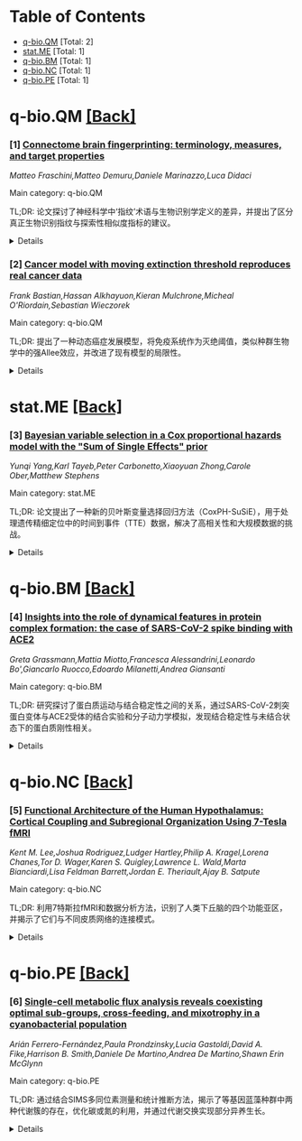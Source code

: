 <div id=toc></div>

# Table of Contents

- [q-bio.QM](#q-bio.QM) [Total: 2]
- [stat.ME](#stat.ME) [Total: 1]
- [q-bio.BM](#q-bio.BM) [Total: 1]
- [q-bio.NC](#q-bio.NC) [Total: 1]
- [q-bio.PE](#q-bio.PE) [Total: 1]


<div id='q-bio.QM'></div>

# q-bio.QM [[Back]](#toc)

### [1] [Connectome brain fingerprinting: terminology, measures, and target properties](https://arxiv.org/abs/2506.05769)
*Matteo Fraschini,Matteo Demuru,Daniele Marinazzo,Luca Didaci*

Main category: q-bio.QM

TL;DR: 论文探讨了神经科学中‘指纹’术语与生物识别学定义的差异，并提出了区分真正生物识别指纹与探索性相似度指标的建议。


<details>
  <summary>Details</summary>
Motivation: 神经科学中‘指纹’术语的广泛使用与生物识别学的严格定义存在不匹配，可能导致混淆，因此需要澄清术语和标准。

Method: 回顾神经科学文献中‘指纹’的使用情况，指出与生物识别学定义的差异，并提出明确的区分指南。

Result: 明确了真正生物识别指纹的特征，并提供了区分标准，以促进跨领域交流。

Conclusion: 通过术语和标准的澄清，论文旨在统一实践并促进不同领域间的沟通。

Abstract: Distinguishing one person from another (what biometricians call recognition)
is extremely relevant for different aspects of life. Traditional biometric
modalities (fingerprint, face, iris, voice) rely on unique, stable features
that reliably differentiate individuals. Recently, the term fingerprinting has
gained popularity in neuroscience, with a growing number of studies adopting
the term to describe various brain based metrics derived from different
techniques. However, we think there is a mismatch between its widely accepted
meaning in the biometric community and some brain based metrics. Many of these
measures do not satisfy the strict definition of a biometric fingerprint that
is, a stable trait that uniquely identifies an individual. In this study we
discuss some issues that may generate confusion in this context and suggest how
to treat the question in the future. In particular, we review how fingerprint
is currently used in the neuroscience literature, highlight mismatches with the
biometric community definition, and offer clear guidelines for distinguishing
genuine biometric fingerprints from exploratory similarity metrics. By
clarifying terminology and criteria, we aim to align practices and facilitate
communication across fields.

</details>


### [2] [Cancer model with moving extinction threshold reproduces real cancer data](https://arxiv.org/abs/2506.05992)
*Frank Bastian,Hassan Alkhayuon,Kieran Mulchrone,Micheal O'Riordain,Sebastian Wieczorek*

Main category: q-bio.QM

TL;DR: 提出了一种动态癌症发展模型，将免疫系统作为灭绝阈值，类似种群生物学中的强Allee效应，并改进了现有模型的局限性。


<details>
  <summary>Details</summary>
Motivation: 现有Allee效应模型在模拟癌症进展时存在局限，需结合随机突变和随时间变化的免疫响应来更准确描述癌症发展。

Method: 新模型结合了干细胞随机突变率随年龄增加和免疫响应强度随时间变化的特点，并引入移动灭绝阈值以反映免疫响应的动态变化。

Result: 模型能准确模拟多种癌症数据，包括人类癌症的年龄特异性累积风险、小鼠乳腺癌进展及女性乳腺癌的特殊风险模式。

Conclusion: 移动阈值方法为激素替代疗法和月经周期长度的影响提供了新见解，并可推广到其他免疫响应动态变化的癌症场景。

Abstract: We propose a simple dynamic model of cancer development that captures
carcinogenesis and subsequent cancer progression. A central idea of the model
is to include the immune system as an extinction threshold, similar to the
strong Allee effect in population biology. We first identify the limitations of
commonly used Allee effect models in reproducing typical cancer progression. We
then address these limitations by deriving a new model that incorporates: (i)
random mutations of stem cells at a rate that increases with age and (ii)
immune response whose strength may also vary over time.
  Our model accurately reproduces a wide range of real-world cancer data: the
typical age-specific cumulative risk of most human cancers, the progression of
breast cancer in mice, and the unusual age-specific cumulative risk of breast
cancer in women. In the last case, we use a moving extinction threshold to
reflect the different immune response at different phases of the menstrual
cycle and menopausal treatment. This provides new insights into the effects of
hormone replacement therapy and menstrual cycle length. This moving threshold
approach can be applied to a variety of other cancer scenarios where the immune
response or other important factors may vary over time.

</details>


<div id='stat.ME'></div>

# stat.ME [[Back]](#toc)

### [3] [Bayesian variable selection in a Cox proportional hazards model with the "Sum of Single Effects" prior](https://arxiv.org/abs/2506.06233)
*Yunqi Yang,Karl Tayeb,Peter Carbonetto,Xiaoyuan Zhong,Carole Ober,Matthew Stephens*

Main category: stat.ME

TL;DR: 论文提出了一种新的贝叶斯变量选择回归方法（CoxPH-SuSiE），用于处理遗传精细定位中的时间到事件（TTE）数据，解决了高相关性和大规模数据的挑战。


<details>
  <summary>Details</summary>
Motivation: 针对遗传精细定位中的高相关性协变量和大规模数据集问题，提出新的方法。

Method: 扩展了“Sum of Single Effects”（SuSiE）方法，应用于Cox比例风险模型（CoxPH）。

Result: 在模拟数据中优于现有方法，并在UK Biobank的真实数据中识别出14个哮喘风险SNP，其中6个具有强因果证据。

Conclusion: CoxPH-SuSiE方法在遗传精细定位中表现出色，能够有效识别因果变异。

Abstract: Motivated by genetic fine-mapping applications, we introduce a new approach
to Bayesian variable selection regression (BVSR) for time-to-event (TTE)
outcomes. This new approach is designed to deal with the specific challenges
that arise in genetic fine-mapping, including: the presence of very strong
correlations among the covariates, often exceeding 0.99; very large data sets
containing potentially thousands of covariates and hundreds of thousands of
samples. We accomplish this by extending the "Sum of Single Effects" (SuSiE)
method to the Cox proportional hazards (CoxPH) model. We demonstrate the
benefits of the new method, "CoxPH-SuSiE", over existing BVSR methods for TTE
outcomes in simulated fine-mapping data sets. We also illustrate CoxPH-SuSiE on
real data by fine-mapping asthma loci using data from UK Biobank. This
fine-mapping identified 14 asthma risk SNPs in 8 asthma risk loci, among which
6 had strong evidence for being causal (posterior inclusion probability greater
than 50%). Two of the 6 putatively causal variants are known to be pathogenic,
and others lie within a genomic sequence that is known to regulate the
expression of GATA3.

</details>


<div id='q-bio.BM'></div>

# q-bio.BM [[Back]](#toc)

### [4] [Insights into the role of dynamical features in protein complex formation: the case of SARS-CoV-2 spike binding with ACE2](https://arxiv.org/abs/2506.05549)
*Greta Grassmann,Mattia Miotto,Francesca Alessandrini,Leonardo Bo',Giancarlo Ruocco,Edoardo Milanetti,Andrea Giansanti*

Main category: q-bio.BM

TL;DR: 研究探讨了蛋白质运动与结合稳定性之间的关系，通过SARS-CoV-2刺突蛋白变体与ACE2受体的结合实验和分子动力学模拟，发现结合稳定性与未结合状态下的蛋白质刚性相关。


<details>
  <summary>Details</summary>
Motivation: 蛋白质复合物的功能与其结合强度密切相关，但结合亲和力的分子决定因素，尤其是构象动力学引起的熵贡献，尚未完全理解。

Method: 通过分子动力学模拟，分析了SARS-CoV-2刺突蛋白变体在未结合和结合状态下的结构及动力学差异。

Result: 研究发现，更稳定的结合与未结合状态下蛋白质的更高刚性和结合后相似的动力学模式相关。最新变体表现出更动态的行为，可能优化抗体逃逸等特性。

Conclusion: 为全面理解蛋白质结合强度，需研究两个分离伴侣的稳定性。

Abstract: The functionality of protein-protein complexes is closely tied to the
strength of their interactions, making the evaluation of binding affinity a
central focus in structural biology. However, the molecular determinants
underlying binding affinity are still not fully understood. In particular, the
entropic contributions, especially those arising from conformational dynamics,
remain poorly characterized. In this study, we explore the relationship between
protein motion and binding stability and its role in protein function. To gain
deeper insight into how protein complexes modulate their stability, we
investigated a model system with a well-characterized and fast evolutionary
history: a set of SARS-CoV-2 spike protein variants bound to the human ACE2
receptor, for which experimental binding affinity data are available. Through
Molecular Dynamics simulations, we analyzed both structural and dynamical
differences between the unbound (apo) and bound (holo) forms of the spike
protein across several variants of concern. Our findings indicate that a more
stable binding is associated with proteins that exhibit higher rigidity in
their unbound state and display dynamical patterns similar to that observed
after binding to ACE2. The increase of binding stability is not the sole
driving force of SARS-CoV-2 evolution. More recent variants are characterized
by a more dynamical behavior that determines a less efficient viral entry but
could optimize other traits, such as antibody escape. These results suggest
that to fully understand the strength of the binding between two proteins, the
stability of the two isolated partners should be investigated.

</details>


<div id='q-bio.NC'></div>

# q-bio.NC [[Back]](#toc)

### [5] [Functional Architecture of the Human Hypothalamus: Cortical Coupling and Subregional Organization Using 7-Tesla fMRI](https://arxiv.org/abs/2506.06191)
*Kent M. Lee,Joshua Rodriguez,Ludger Hartley,Philip A. Kragel,Lorena Chanes,Tor D. Wager,Karen S. Quigley,Lawrence L. Wald,Marta Bianciardi,Lisa Feldman Barrett,Jordan E. Theriault,Ajay B. Satpute*

Main category: q-bio.NC

TL;DR: 利用7特斯拉fMRI和数据分析方法，识别了人类下丘脑的四个功能亚区，并揭示了它们与不同皮质网络的连接模式。


<details>
  <summary>Details</summary>
Motivation: 研究人类下丘脑的功能亚区及其与皮质的连接关系，以弥补现有研究中对下丘脑内部结构和外部功能架构的不足。

Method: 使用7特斯拉fMRI静息态数据，采用数据驱动分析方法，识别下丘脑的功能亚区及其与皮质的连接模式。

Result: 发现四个功能亚区，其中前下丘脑与皮质网络1（前额叶、中线和边缘皮质）连接最强，而腹侧亚区连接最弱。

Conclusion: 超高场高分辨率成像为研究下丘脑的复杂结构和功能架构提供了更精确的方法。

Abstract: The hypothalamus plays an important role in the regulation of the bodys
metabolic state and behaviors related to survival. Despite its importance
however, many questions exist regarding the intrinsic and extrinsic connections
of the hypothalamus in humans, especially its relationship with the cortex. As
a heterogeneous structure, it is possible that the hypothalamus is composed of
different subregions, which have their own distinct relationships with the
cortex. Previous work on functional connectivity in the human hypothalamus have
either treated it as a unitary structure or relied on methodological approaches
that are limited in modeling its intrinsic functional architecture. Here, we
used resting state data from ultrahigh field 7 Tesla fMRI and a data driven
analytical approach to identify functional subregions of the human
hypothalamus. Our approach identified four functional hypothalamic subregions
based on intrinsic functional connectivity, which in turn showed distinct
patterns of functional connectivity with cortex. Overall, all hypothalamic
subregions showed stronger connectivity with a cortical network, Cortical
Network 1 composed primarily of frontal, midline, and limbic cortical areas and
weaker connectivity with a second cortical network composed largely of
posterior sensorimotor regions, Cortical Network 2. Of the hypothalamic
subregions, the anterior hypothalamus showed the strongest connection to
Cortical Network 1, while a more ventral subregion containing the anterior
hypothalamus extending to the tuberal region showed the weakest connectivity.
The findings support the use of ultrahigh field, high resolution imaging in
providing a more incisive investigation of the human hypothalamus that respects
its complex internal structure and extrinsic functional architecture.

</details>


<div id='q-bio.PE'></div>

# q-bio.PE [[Back]](#toc)

### [6] [Single-cell metabolic flux analysis reveals coexisting optimal sub-groups, cross-feeding, and mixotrophy in a cyanobacterial population](https://arxiv.org/abs/2506.05916)
*Arián Ferrero-Fernández,Paula Prondzinsky,Lucia Gastoldi,David A. Fike,Harrison B. Smith,Daniele De Martino,Andrea De Martino,Shawn Erin McGlynn*

Main category: q-bio.PE

TL;DR: 通过结合SIMS多同位素测量和统计推断方法，揭示了等基因蓝藻种群中两种代谢簇的存在，优化碳或氮的利用，并通过代谢交换实现部分异养生长。


<details>
  <summary>Details</summary>
Motivation: 研究旨在从单细胞层面理解等基因蓝藻种群的代谢异质性及其对群体表型的影响。

Method: 结合二次离子质谱（SIMS）多同位素测量、Liebig最小定律、最大熵原理和约束建模的统计推断方法。

Result: 种群分为两种代谢簇：一种优化碳利用但过度消耗氮，另一种反之。代谢交换扩展了代谢空间，混合营养细胞生长最快。

Conclusion: 单细胞代谢异质性为理解群体表型提供了基础，揭示了代谢交换的重要性。

Abstract: We derive a single-cell level understanding of metabolism in an isogenic
cyanobacterial population by integrating secondary ion mass spectrometry (SIMS)
derived multi-isotope uptake measurements of Synechocystis sp. PCC6803 with a
statistical inference protocol based on Liebig's law of the minimum, the
maximum entropy principle, and constraint-based modeling. We find the
population is structured in two metabolically distinct clusters: cells
optimizing carbon yield while excessively turning over nitrogen, and cells
which act reciprocally, optimizing nitrogen yield and excessively turning over
carbon. This partition enables partial heterotrophy within the population via
metabolic exchange, likely in the form of organic acids. Exchange increases the
feasible metabolic space, and mixotrophic cells achieve the fastest growth
rates. Metabolic flux analysis at the single-cell level reveals heterogeneity
in carbon fixation rates, Rubisco specificity, and nitrogen assimilation. Our
results provide a necessary foundation for understanding how population level
phenotypes arise from the collective contributions of distinct individuals.

</details>
